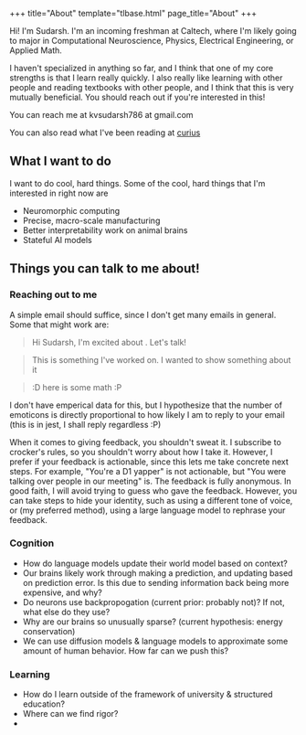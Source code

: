 +++
title="About"
template="tlbase.html"
page_title="About"
+++

Hi! I'm Sudarsh. I'm an incoming freshman at Caltech, where I'm likely going to major in Computational Neuroscience, Physics, Electrical Engineering, or Applied Math. 

I haven't specialized in anything so far, and I think that one of my core strengths is that I learn really quickly. I also really like learning with other people and reading textbooks with other people, and I think that this is very mutually beneficial. You should reach out if you're interested in this!

You can reach me at kvsudarsh786 at gmail.com

You can also read what I've been reading at [curius](https://curius.app/sudarsh-k)

## What I want to do
I want to do cool, hard things. Some of the cool, hard things that I'm interested in right now are
- Neuromorphic computing
- Precise, macro-scale manufacturing
- Better interpretability work on animal brains
- Stateful AI models

## Things you can talk to me about!

### Reaching out to me
A simple email should suffice, since I don't get many emails in general. Some that might work are:

> Hi Sudarsh, I'm excited about <thing>. Let's talk!

> This is something I've worked on. I wanted to show something about it

> :D here is some math :P

I don't have emperical data for this, but I hypothesize that the number of emoticons is directly proportional to how likely I am to reply to your email (this is in jest, I shall reply regardless :P)

When it comes to giving feedback, you shouldn't sweat it. I subscribe to crocker's rules, so you shouldn't worry about how I take it. However, I prefer if your feedback is actionable, since this lets me take concrete next steps. For example, "You're a D1 yapper" is not actionable, but "You were talking over people in our meeting" is. The feedback is fully anonymous. In good faith, I will avoid trying to guess who gave the feedback. However, you can take steps to hide your identity, such as using a different tone of voice, or (my preferred method), using a large language model to rephrase your feedback.

### Cognition
- How do language models update their world model based on context?
- Our brains likely work through making a prediction, and updating based on prediction error. Is this due to sending information back being more expensive, and why?
- Do neurons use backpropogation (current prior: probably not)? If not, what else do they use?
- Why are our brains so unusually sparse? (current hypothesis: energy conservation)
- We can use diffusion models & language models to approximate some amount of human behavior. How far can we push this?

### Learning
- How do I learn outside of the framework of university & structured education?
- Where can we find rigor?
- 
